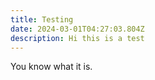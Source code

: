 ```yaml
---
title: Testing
date: 2024-03-01T04:27:03.804Z
description: Hi this is a test
---
```

You know what it is.
